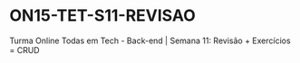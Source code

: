 # ON15-TET-S11-REVISAO
Turma Online Todas em Tech - Back-end | Semana 11: Revisão + Exercícios = CRUD
